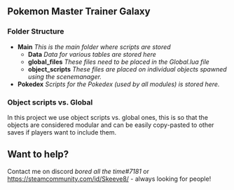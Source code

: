 ## Pokemon Master Trainer Galaxy

### Folder Structure

* **Main** *This is the main folder where scripts are stored*
  * **Data** *Data for various tables are stored here*
  * **global_files** *These files need to be placed in the Global.lua file*
  * **object_scripts** *These files are placed on individual objects spawned using the scenemanager.*
* **Pokedex** *Scripts for the Pokedex (used by all modules) is stored here.*

### Object scripts vs. Global
In this project we use object scripts vs. global ones, this is so that the objects are considered modular and can be easily copy-pasted to other saves if players want to include them.

## Want to help?
Contact me on discord *bored all the time#7181* or https://steamcommunity.com/id/Skeeve8/ - always looking for people!
